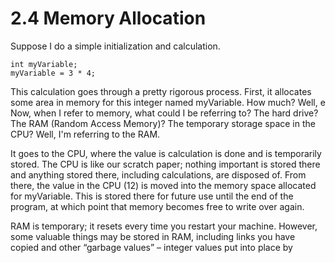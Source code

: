 # 2.4 Memory Allocation
Suppose I do a simple initialization and calculation.

    int myVariable;
    myVariable = 3 * 4;

This calculation goes through a pretty rigorous process. First, it allocates some area in memory for this integer named myVariable. How much? Well, e Now, when I refer to memory, what could I be referring to? The hard drive? The RAM (Random Access Memory)? The temporary storage space in the CPU? Well, I'm referring to the RAM. 

It goes to the CPU, where the value is calculation is done and is temporarily stored. The CPU is like our scratch paper; nothing important is stored there and anything stored there, including calculations, are disposed of. From there, the value in the CPU (12) is moved into the memory space allocated for myVariable. This is stored there for future use until the end of the program, at which point that memory becomes free to write over again.

RAM is temporary; it resets every time you restart your machine. However, some valuable things may be stored in RAM, including links you have copied and other “garbage values” – integer values put into place by